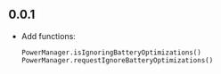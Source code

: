 ## 0.0.1

* Add functions:
    ````
    PowerManager.isIgnoringBatteryOptimizations()
    PowerManager.requestIgnoreBatteryOptimizations()
